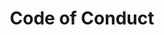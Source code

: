 ---
layout: coc
title: Code of Conduct
permalink: "/code-of-conduct"
sections:
- name: Home
  link: "/"
- name: Contact
  heading: How To Reach Us
  content: You can reach us on any of our social media channels above or drop in a mail to the below email. We will reach back to you in a jiffy.
---